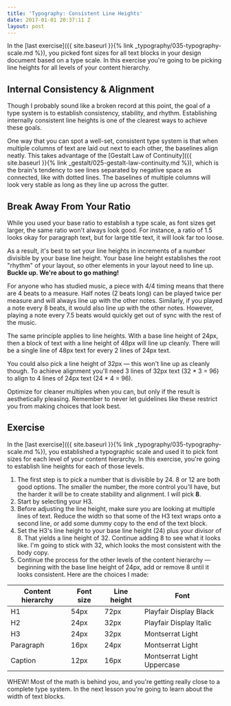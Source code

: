 ```yaml
---
title: 'Typography: Consistent Line Heights'
date: 2017-01-01 20:37:11 Z
layout: post
---
```


In the [last exercise]({{ site.baseurl }}{% link _typography/035-typography-scale.md %}), you picked font sizes for all text blocks in your design document based on a type scale. In this exercise you're going to be picking line heights for all levels of your content hierarchy.

## Internal Consistency & Alignment

Though I probably sound like a broken record at this point, the goal of a type system is to establish consistency, stability, and rhythm. Establishing internally consistent line heights is one of the clearest ways to achieve these goals.

One way that you can spot a well-set, consistent type system is that when multiple columns of text are laid out next to each other, the baselines align neatly. This takes advantage of the [Gestalt Law of Continuity]({{ site.baseurl }}{% link _gestalt/025-gestalt-law-continuity.md %}), which is the brain's tendency to see lines separated by negative space as connected, like with dotted lines. The baselines of multiple columns will look very stable as long as they line up across the gutter.

<!-- TODO: Add images of columns of text lining up -->

## Break Away From Your Ratio

While you used your base ratio to establish a type scale, as font sizes get larger, the same ratio won't always look good. For instance, a ratio of 1.5 looks okay for paragraph text, but for large title text, it will look far too loose.

As a result, it's best to set your line heights in increments of a number divisible by your base line height. Your base line height establishes the root "rhythm" of your layout, so other elements in your layout need to line up. **Buckle up. We're about to go mathing!**

For anyone who has studied music, a piece with 4/4 timing means that there are 4 beats to a measure. Half notes (2 beats long) can be played twice per measure and will always line up with the other notes. Similarly, if you played a note every 8 beats, it would also line up with the other notes. However, playing a note every 7.5 beats would quickly get out of sync with the rest of the music.

The same principle applies to line heights. With a base line height of 24px, then a block of text with a line height of 48px will line up cleanly. There will be a single line of 48px text for every 2 lines of 24px text.

You could also pick a line height of 32px — this won't line up as cleanly though. To achieve alignment you'll need 3 lines of 32px text (32 * 3 = 96) to align to 4 lines of 24px text (24 * 4 = 96).

Optimize for cleaner multiples when you can, but only if the result is aesthetically pleasing. Remember to never let guidelines like these restrict you from making choices that look best.

<!--more-->
## Exercise
In the [last exercise]({{ site.baseurl }}{% link _typography/035-typography-scale.md %}), you established a typographic scale and used it to pick font sizes for each level of your content hierarchy. In this exercise, you're going to establish line heights for each of those levels.

1. The first step is to pick a number that is divisible by 24. 8 or 12 are both good options. The smaller the number, the more control you'll have, but the harder it will be to create stability and alignment. I will pick **8**.
2. Start by selecting your H3.
3. Before adjusting the line height, make sure you are looking at multiple lines of text. Reduce the width so that some of the H3 text wraps onto a second line, or add some dummy copy to the end of the text block.
4. Set the H3's line height to your base line height (24) plus your divisor of 8. That yields a line height of 32. Continue adding 8 to see what it looks like. I'm going to stick with 32, which looks the most consistent with the body copy.
5. Continue the process for the other levels of the content hierarchy — beginning with the base line height of 24px, add or remove 8 until it looks consistent. Here are the choices I made:

| Content hierarchy | Font size | Line height | Font |
|-|-|-|-|
| H1 | 54px | 72px | Playfair Display Black |
| H2 | 24px | 32px | Playfair Display Italic |
| H3 | 24px | 32px | Montserrat Light |
| Paragraph | 16px | 24px | Montserrat Light |
| Caption | 12px | 16px | Montserrat Light Uppercase |

WHEW! Most of the math is behind you, and you're getting really close to a complete type system. In the next lesson you're going to learn about the width of text blocks.
